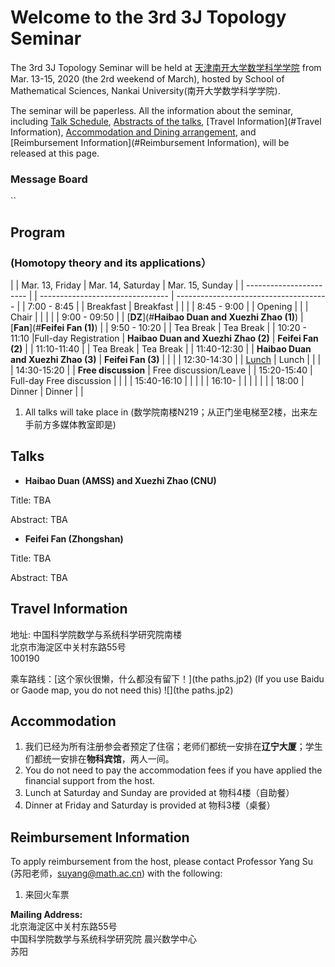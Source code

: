 # Welcome to the 3rd 3J Topology Seminar  

The 3rd 3J Topology Seminar will be held at [天津南开大学数学科学学院](http://sms.nankai.edu.cn) from Mar. 13-15, 2020 (the 2rd weekend of March), hosted by School of Mathematical Sciences, Nankai University(南开大学数学科学学院).

The seminar will be paperless. All the information about the seminar, including [Talk Schedule](#Program), [Abstracts of the talks](#Talks), [Travel Information](#Travel Information), [Accommodation and Dining arrangement](#Accommodation), and [Reimbursement Information](#Reimbursement Information), will be released at this page.

### Message Board
``


## <span id="Program">Program</span>  

### (Homotopy theory and its applications）


|                         |   Mar. 13, Friday         |        Mar. 14, Saturday          |   Mar. 15, Sunday                      |
| ----------------------- |                           | --------------------------------  | -------------------------------------- |
|       7:00 - 8:45       |                           |        Breakfast                  |      Breakfast                         |
|                                                                                                                                  |
|       8:45 - 9:00       |                           |           Opening                 |                                        |
|         Chair           |                           |                                   |                                        |
|       9:00 - 09:50      |   |      [**DZ**](#**Haibao Duan and Xuezhi Zhao (1)**)        |      [**Fan**](#**Feifei Fan (1)**)          | 
|       9:50 - 10:20      |                           |          Tea Break                |         Tea Break                      |
|       10:20 - 11:10     |Full-day Registration   | **Haibao Duan and Xuezhi Zhao (2)**  |    **Feifei Fan (2)** |
|       11:10-11:40       |                           |          Tea Break                |         Tea Break                      |
|       11:40-12:30       |                           |  **Haibao Duan and Xuezhi Zhao (3)**  |   **Feifei Fan (3)**          | 
|                                                                                                                                  |
|       12:30-14:30       |                           |      [Lunch](#dining)             |        Lunch                           |
|                                                                                                                                 |
|       14:30-15:20       |                           |         **Free discussion**                  |         Free discussion/Leave          |
|       15:20-15:40       |  Full-day Free discussion |                       |                                        |
|       15:40-16:10       |                           |       |                                        |
|       16:10-            |                           |         |                                        |
|                                                                                        |
|       18:00             |      Dinner               |             Dinner                |                                        |
  
1. All talks will take place in (数学院南楼N219；从正门坐电梯至2楼，出来左手前方多媒体教室即是)   







## <span id="Talks">Talks</span>    


- **<span id="DZ">Haibao Duan (AMSS) and Xuezhi Zhao (CNU)</span>**

Title: TBA

Abstract: TBA



- **<span id="Fan">Feifei Fan</span> (Zhongshan)**

Title: TBA

Abstract: TBA




## <span id="Travel Information">Travel Information</span>

地址: 中国科学院数学与系统科学研究院南楼  
     北京市海淀区中关村东路55号  
     100190

乘车路线：[这个家伙很懒，什么都没有留下！](the paths.jp2) 
(If you use Baidu or Gaode map, you do not need this)
![](the paths.jp2) 



## <span id="Accommodation">Accommodation</span>

1.	我们已经为所有注册参会者预定了住宿；老师们都统一安排在**辽宁大厦**；学生们都统一安排在**物科宾馆**，两人一间。
2.	You do not need to pay the accommodation fees if you have applied the financial support from the host.
4.	<span id="dining">Lunch</span> at Saturday and Sunday are provided at 物科4楼（自助餐）
5.	Dinner at Friday and Saturday is provided at 物科3楼（桌餐）





##  <span id="Reimbursement Information">Reimbursement Information</span>  

To apply reimbursement from the host, please contact Professor Yang Su (苏阳老师，suyang@math.ac.cn) with the following:

1.	来回火车票  

**Mailing Address:**  
北京海淀区中关村东路55号    
中国科学院数学与系统科学研究院 晨兴数学中心  
苏阳








